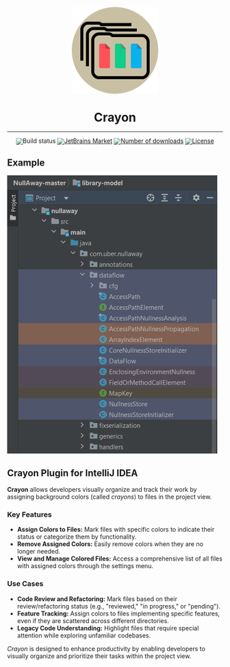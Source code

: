 <div align="center" style="line-height: 1;">
  <img src="https://github.com/V-Kaze/crayon/blob/main/src/main/resources/META-INF/pluginIcon.svg?raw=true" width="40%" alt="Crayon" >
  <h1>Crayon</h1>
</div>
<hr>
<div align="center" style="line-height: 1;">
  <img alt="Build status" src="https://github.com/V-Kaze/crayon/workflows/Build/badge.svg" >
  <a href="https://plugins.jetbrains.com/plugin/26210"><img alt="JetBrains Market" src="https://img.shields.io/jetbrains/plugin/v/26210.svg"></a>
  <a href="https://plugins.jetbrains.com/plugin/26210"><img alt="Number of downloads" src="https://img.shields.io/jetbrains/plugin/d/26210.svg"></a>
  <a href="https://github.com/V-Kaze/crayon/blob/main/LICENSE"><img alt="License" src="https://img.shields.io/badge/Code_License-MIT-f5de53?&color=f5de53"></a>
</div>

## Example

![Crayon example](https://github.com/V-Kaze/crayon/raw/main/screenshots/project_view.png)

<!-- Plugin description -->
<h2>Crayon Plugin for IntelliJ IDEA</h2>
<p><strong>Crayon</strong> allows  developers visually organize and track their work by assigning
background colors (called <em>crayons</em>) to files in the project view.</p>
<h3>Key Features</h3>
<ul>
  <li><strong>Assign Colors to Files:</strong> Mark files with specific colors to indicate their status or categorize them by functionality.</li>
  <li><strong>Remove Assigned Colors:</strong> Easily remove colors when they are no longer needed.</li>
  <li><strong>View and Manage Colored Files:</strong> Access a comprehensive list of all files with assigned colors through the settings menu.</li>
</ul>
<h3>Use Cases</h3>
<ul>
  <li><strong>Code Review and Refactoring:</strong> Mark files based on their review/refactoring status (e.g., "reviewed," "in progress," or "pending").</li>
  <li><strong>Feature Tracking:</strong> Assign colors to files implementing specific features, even if they are scattered across different directories.</li>
  <li><strong>Legacy Code Understanding:</strong> Highlight files that require special attention while exploring unfamiliar codebases.</li>
</ul>
<p><em>Crayon</em> is designed to enhance productivity by enabling developers to visually organize and prioritize their tasks within the project view.</p>
<!-- Plugin description end -->